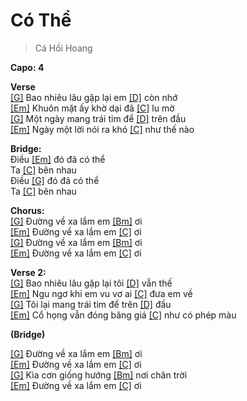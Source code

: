 # Có Thể
> Cá Hồi Hoang

**Capo: 4**   

**Verse**   
[[G]]() Bao nhiêu lâu gặp lại em [[D]]() còn nhớ   
[[Em]]() Khuôn mặt ấy khờ dại đã [[C]]() lu mờ   
[[G]]() Một ngày mang trái tim để [[D]]() trên đầu   
[[Em]]() Ngày một lời nói ra khó [[C]]() như thế nào   
   
**Bridge:**   
Điều [[Em]]() đó đã có thể   
Ta [[C]]() bên nhau   
Điều [[G]]() đó đã có thể   
Ta [[C]]() bên nhau   
   
**Chorus:**   
[[G]]() Đường về xa lắm em [[Bm]]() ơi   
[[Em]]() Đường về xa lắm em [[C]]() ơi   
[[G]]() Đường về xa lắm em [[Bm]]() ơi   
[[Em]]() Đường về xa lắm em [[C]]() ơi   
   
**Verse 2:**   
[[G]]() Bao nhiêu lâu gặp lại tôi [[D]]() vẫn thế   
[[Em]]() Ngu ngơ khi em vu vơ ai [[C]]() đưa em về   
[[G]]() Tôi lại mang trái tim để trên [[D]]() đầu   
[[Em]]() Cổ họng vẫn đóng băng giá [[C]]() như có phép màu   
    
**(Bridge)**   
   
[[G]]() Đường về xa lắm em [[Bm]]() ơi   
[[Em]]() Đường về xa lắm em [[C]]() ơi   
[[G]]() Kìa cơn giống hướng [[Bm]]() nơi chân trời   
[[Em]]() Đường về xa lắm em [[C]]() ơi   
